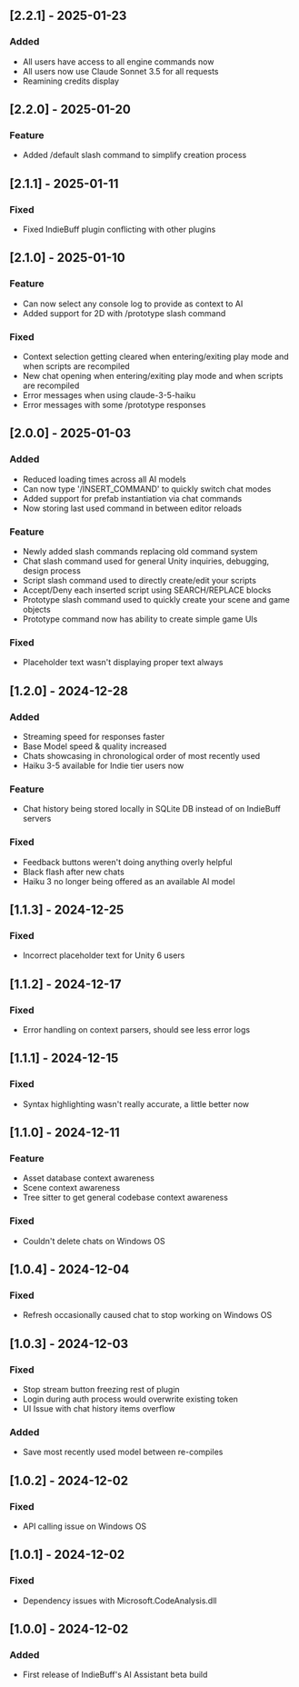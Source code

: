## [2.2.1] - 2025-01-23

### Added

- All users have access to all engine commands now
- All users now use Claude Sonnet 3.5 for all requests
- Reamining credits display

## [2.2.0] - 2025-01-20

### Feature

- Added /default slash command to simplify creation process

## [2.1.1] - 2025-01-11

### Fixed

- Fixed IndieBuff plugin conflicting with other plugins

## [2.1.0] - 2025-01-10

### Feature

- Can now select any console log to provide as context to AI
- Added support for 2D with /prototype slash command

### Fixed

- Context selection getting cleared when entering/exiting play mode and when scripts are recompiled
- New chat opening when entering/exiting play mode and when scripts are recompiled
- Error messages when using claude-3-5-haiku
- Error messages with some /prototype responses

## [2.0.0] - 2025-01-03

### Added

- Reduced loading times across all AI models
- Can now type '/INSERT_COMMAND' to quickly switch chat modes
- Added support for prefab instantiation via chat commands
- Now storing last used command in between editor reloads

### Feature

- Newly added slash commands replacing old command system
- Chat slash command used for general Unity inquiries, debugging, design process
- Script slash command used to directly create/edit your scripts
- Accept/Deny each inserted script using SEARCH/REPLACE blocks
- Prototype slash command used to quickly create your scene and game objects
- Prototype command now has ability to create simple game UIs

### Fixed

- Placeholder text wasn't displaying proper text always

## [1.2.0] - 2024-12-28

### Added

- Streaming speed for responses faster
- Base Model speed & quality increased
- Chats showcasing in chronological order of most recently used
- Haiku 3-5 available for Indie tier users now

### Feature

- Chat history being stored locally in SQLite DB instead of on IndieBuff servers

### Fixed

- Feedback buttons weren't doing anything overly helpful
- Black flash after new chats
- Haiku 3 no longer being offered as an available AI model

## [1.1.3] - 2024-12-25

### Fixed

- Incorrect placeholder text for Unity 6 users

## [1.1.2] - 2024-12-17

### Fixed

- Error handling on context parsers, should see less error logs

## [1.1.1] - 2024-12-15

### Fixed

- Syntax highlighting wasn't really accurate, a little better now

## [1.1.0] - 2024-12-11

### Feature

- Asset database context awareness
- Scene context awareness
- Tree sitter to get general codebase context awareness

### Fixed

- Couldn't delete chats on Windows OS

## [1.0.4] - 2024-12-04

### Fixed

- Refresh occasionally caused chat to stop working on Windows OS

## [1.0.3] - 2024-12-03

### Fixed

- Stop stream button freezing rest of plugin
- Login during auth process would overwrite existing token
- UI Issue with chat history items overflow

### Added

- Save most recently used model between re-compiles

## [1.0.2] - 2024-12-02

### Fixed

- API calling issue on Windows OS

## [1.0.1] - 2024-12-02

### Fixed

- Dependency issues with Microsoft.CodeAnalysis.dll

## [1.0.0] - 2024-12-02

### Added

- First release of IndieBuff's AI Assistant beta build
